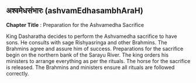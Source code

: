 ## अश्वमेधसंभारः (ashvamEdhasambhAraH)
**Chapter Title** : Preparation for the Ashvamedha Sacrifice

King Dasharatha decides to perform the Ashvamedha sacrifice to have sons. He consults with sage Rishyasringa and other Brahmins. The Brahmins agree and assure him of success. Preparations for the sacrifice begin on the northern bank of the Sarayu River. The king orders his ministers to arrange everything as per the rituals. The horse for the sacrifice is released. The Brahmins and ministers ensure all rituals are followed correctly.